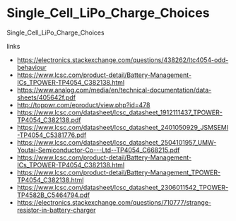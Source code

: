 # Single_Cell_LiPo_Charge_Choices

Single_Cell_LiPo_Charge_Choices


links
- https://electronics.stackexchange.com/questions/438262/ltc4054-odd-behaviour
- https://www.lcsc.com/product-detail/Battery-Management-ICs_TPOWER-TP4054_C382138.html
- https://www.analog.com/media/en/technical-documentation/data-sheets/405642f.pdf
- http://toppwr.com/eproduct/view.php?id=478
- https://www.lcsc.com/datasheet/lcsc_datasheet_1912111437_TPOWER-TP4054_C382138.pdf
- https://www.lcsc.com/datasheet/lcsc_datasheet_2401050929_JSMSEMI-TP4054_C5381776.pdf
- https://www.lcsc.com/datasheet/lcsc_datasheet_2504101957_UMW-Youtai-Semiconductor-Co---Ltd--TP4054_C668215.pdf
- https://www.lcsc.com/product-detail/Battery-Management-ICs_TPOWER-TP4054_C382138.html
- https://www.lcsc.com/product-detail/Battery-Management_TPOWER-TP4054_C382138.html
- https://www.lcsc.com/datasheet/lcsc_datasheet_2306011542_TPOWER-TP4582B_C5464794.pdf
- https://electronics.stackexchange.com/questions/710777/strange-resistor-in-battery-charger
